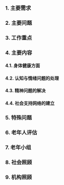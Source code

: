 ### 1. 主要需求
### 2. 主要问题
### 3. 工作重点
### 4. 主要内容
#### 4.1. 身体健康方面
#### 4.2. 认知与情绪问题的处理
#### 4.3. 精神问题的解决
#### 4.4. 社会支持网络的建立

### 5. 特殊问题
### 6. 老年人评估
### 7. 老年小组
### 8. 社会照顾
### 9. 机构照顾
